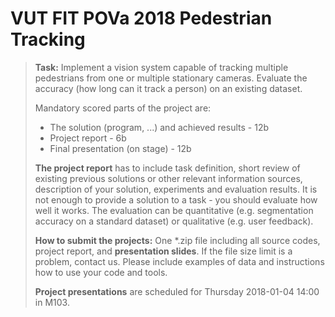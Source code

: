 # VUT FIT POVa 2018 Pedestrian Tracking

> **Task:** Implement a vision system capable of tracking multiple pedestrians from one or multiple stationary cameras. Evaluate the accuracy (how long can it track a person) on an existing dataset.
>
> Mandatory scored parts of the project are:
>   - The solution (program, ...) and achieved results - 12b
>   - Project report - 6b
>    - Final presentation (on stage) - 12b
>
> **The project report** has to include task definition, short review of existing previous solutions or other relevant information sources, description of your solution, experiments and evaluation results. It is not enough to provide a solution to a task - you should evaluate how well it works. The evaluation can be  quantitative (e.g. segmentation accuracy on a standard dataset) or qualitative (e.g. user feedback). 
>
> **How to submit the projects:** One \*.zip file including all source codes, project report, and **presentation slides**. If the file size limit is a problem, contact us. Please include examples of data and instructions how to use your code and tools. 
>
> **Project presentations** are scheduled for Thursday 2018-01-04 14:00 in M103.
